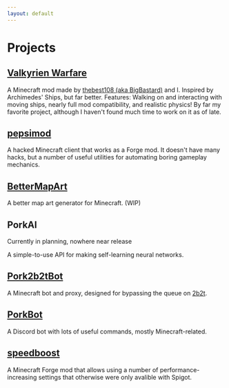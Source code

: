 ```yaml
---
layout: default
---
```


# Projects

## [Valkyrien Warfare](https://github.com/ValkyrienWarfare/Valkyrien-Warfare-Revamped)

A Minecraft mod made by [thebest108 (aka BigBastard)](https://github.com/Best108) and I. Inspired by Archimedes' Ships, but far better.  Features: Walking on and interacting with moving ships, nearly full mod compatibility, and realistic physics!  By far my favorite project, although I haven't found much time to work on it as of late.

## [pepsimod](https://github.com/Team-Pepsi/pepsimod)

A hacked Minecraft client that works as a Forge mod. It doesn't have many hacks, but a number of useful utilities for automating boring gameplay mechanics.

## [BetterMapArt](https://github.com/DaMatrix/betterMapArt)

A better map art generator for Minecraft. (WIP)

## PorkAI

Currently in planning, nowhere near release

A simple-to-use API for making self-learning neural networks.

## [Pork2b2tBot](https://github.com/DaMatrix/Pork2b2tBot)

A Minecraft bot and proxy, designed for bypassing the queue on [2b2t](http://2b2t.org).

## [PorkBot](https://github.com/DaMatrix/PorkBot)

A Discord bot with lots of useful commands, mostly Minecraft-related.

## [speedboost](https://github.com/DaMatrix/speedboost)

A Minecraft Forge mod that allows using a number of performance-increasing settings that otherwise were only avalible with Spigot.
